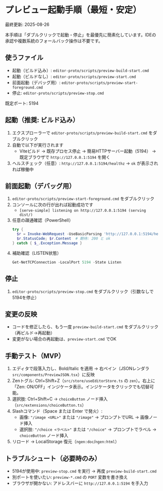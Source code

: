 # プレビュー起動手順（最短・安定）

最終更新: 2025-08-26

本手順は「ダブルクリックで起動・停止」を最優先に簡素化しています。IDEの承認や複数系統のフォールバック操作は不要です。

## 使うファイル
- 起動（ビルド込み）: `editor-proto/scripts/preview-build-start.cmd`
- 起動（ビルドなし）: `editor-proto/scripts/preview-start.cmd`
- 前面起動（デバッグ用）: `editor-proto/scripts/preview-start-foreground.cmd`
- 停止: `editor-proto/scripts/preview-stop.cmd`

既定ポート: 5194

## 起動（推奨: ビルド込み）
1. エクスプローラーで `editor-proto/scripts/preview-build-start.cmd` をダブルクリック
2. 自動で以下が実行されます
   - Viteビルド → 既存プロセス停止 → 簡易HTTPサーバー起動（5194） → 既定ブラウザで `http://127.0.0.1:5194` を開く
3. ヘルスチェック（任意）: `http://127.0.0.1:5194/healthz` → `ok` が表示されれば稼働中

## 前面起動（デバッグ用）
1. `editor-proto/scripts/preview-start-foreground.cmd` をダブルクリック
2. コンソールに次の行が出れば起動成功です
   - `[serve-simple] listening on http://127.0.0.1:5194 (serving dist/)`
3. 任意の疎通確認（PowerShell）
   ```powershell
   try {
     $r = Invoke-WebRequest -UseBasicParsing 'http://127.0.0.1:5194/healthz'
     $r.StatusCode; $r.Content  # 期待: 200 と ok
   } catch { $_.Exception.Message }
   ```
4. 補助確認（LISTEN状態）
   ```powershell
   Get-NetTCPConnection -LocalPort 5194 -State Listen
   ```

## 停止
1. `editor-proto/scripts/preview-stop.cmd` をダブルクリック（引数なしで5194を停止）

## 変更の反映
- コードを修正したら、もう一度 `preview-build-start.cmd` をダブルクリック（再ビルド→再起動）
- 変更がない場合の再起動は、`preview-start.cmd` でOK

## 手動テスト（MVP）
1. エディタで段落入力し、Bold/Italic を適用 → 右ペイン（JSONレンダラ `src/components/PreviewJSON.tsx`）に反映
2. Zenトグル: Ctrl+Shift+Z（`src/store/useEditorStore.ts` の `zen`）。右上に「Zen: ON/OFF」インジケータ表示。インジケータをクリックでも切替可能。
3. 選択肢: Ctrl+Shift+C → `choiceButton` ノード挿入（`src/extensions/choiceButton.ts`）
4. Slashコマンド（Space または Enter で発火）:
    - 画像: `"/image <URL>"` または `"/image"` → プロンプトでURL → 画像ノード挿入
    - 選択肢: `"/choice <ラベル>"` または `"/choice"` → プロンプトでラベル → `choiceButton` ノード挿入
5. リロード → LocalStorage 復元（`ngen:doc`/`ngen:html`）

## トラブルシュート（必要時のみ）
- 5194が使用中: `preview-stop.cmd` を実行 → 再度 `preview-build-start.cmd`
- 別ポートを使いたい: `preview-*.cmd` の `PORT` 変数を書き換え
- ブラウザが開かない: アドレスバーに `http://127.0.0.1:5194` を手入力
